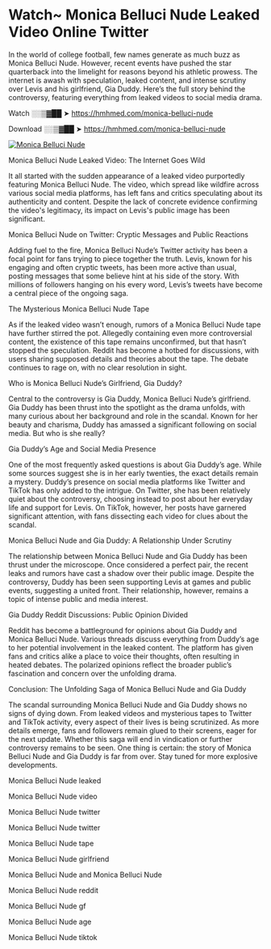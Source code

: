 # Watch~ Monica Belluci Nude Leaked Video Online Twitter

In the world of college football, few names generate as much buzz as Monica Belluci Nude. However, recent events have pushed the star quarterback into the limelight for reasons beyond his athletic prowess. The internet is awash with speculation, leaked content, and intense scrutiny over Levis and his girlfriend, Gia Duddy. Here’s the full story behind the controversy, featuring everything from leaked videos to social media drama.

Watch ░░▒▓██ ➤ https://hmhmed.com/monica-belluci-nude

Download ░░▒▓██ ➤ https://hmhmed.com/monica-belluci-nude

[![Monica Belluci Nude](https://i.imgur.com/dJHk4Zq.gif)](https://hmhmed.com/monica-belluci-nude)

Monica Belluci Nude Leaked Video: The Internet Goes Wild

It all started with the sudden appearance of a leaked video purportedly featuring Monica Belluci Nude. The video, which spread like wildfire across various social media platforms, has left fans and critics speculating about its authenticity and content. Despite the lack of concrete evidence confirming the video's legitimacy, its impact on Levis's public image has been significant.

Monica Belluci Nude on Twitter: Cryptic Messages and Public Reactions

Adding fuel to the fire, Monica Belluci Nude’s Twitter activity has been a focal point for fans trying to piece together the truth. Levis, known for his engaging and often cryptic tweets, has been more active than usual, posting messages that some believe hint at his side of the story. With millions of followers hanging on his every word, Levis’s tweets have become a central piece of the ongoing saga.

The Mysterious Monica Belluci Nude Tape

As if the leaked video wasn’t enough, rumors of a Monica Belluci Nude tape have further stirred the pot. Allegedly containing even more controversial content, the existence of this tape remains unconfirmed, but that hasn’t stopped the speculation. Reddit has become a hotbed for discussions, with users sharing supposed details and theories about the tape. The debate continues to rage on, with no clear resolution in sight.

Who is Monica Belluci Nude’s Girlfriend, Gia Duddy?

Central to the controversy is Gia Duddy, Monica Belluci Nude’s girlfriend. Gia Duddy has been thrust into the spotlight as the drama unfolds, with many curious about her background and role in the scandal. Known for her beauty and charisma, Duddy has amassed a significant following on social media. But who is she really?

Gia Duddy’s Age and Social Media Presence

One of the most frequently asked questions is about Gia Duddy’s age. While some sources suggest she is in her early twenties, the exact details remain a mystery. Duddy’s presence on social media platforms like Twitter and TikTok has only added to the intrigue. On Twitter, she has been relatively quiet about the controversy, choosing instead to post about her everyday life and support for Levis. On TikTok, however, her posts have garnered significant attention, with fans dissecting each video for clues about the scandal.

Monica Belluci Nude and Gia Duddy: A Relationship Under Scrutiny

The relationship between Monica Belluci Nude and Gia Duddy has been thrust under the microscope. Once considered a perfect pair, the recent leaks and rumors have cast a shadow over their public image. Despite the controversy, Duddy has been seen supporting Levis at games and public events, suggesting a united front. Their relationship, however, remains a topic of intense public and media interest.

Gia Duddy Reddit Discussions: Public Opinion Divided

Reddit has become a battleground for opinions about Gia Duddy and Monica Belluci Nude. Various threads discuss everything from Duddy’s age to her potential involvement in the leaked content. The platform has given fans and critics alike a place to voice their thoughts, often resulting in heated debates. The polarized opinions reflect the broader public’s fascination and concern over the unfolding drama.

Conclusion: The Unfolding Saga of Monica Belluci Nude and Gia Duddy

The scandal surrounding Monica Belluci Nude and Gia Duddy shows no signs of dying down. From leaked videos and mysterious tapes to Twitter and TikTok activity, every aspect of their lives is being scrutinized. As more details emerge, fans and followers remain glued to their screens, eager for the next update. Whether this saga will end in vindication or further controversy remains to be seen. One thing is certain: the story of Monica Belluci Nude and Gia Duddy is far from over. Stay tuned for more explosive developments.

Monica Belluci Nude leaked

Monica Belluci Nude video

Monica Belluci Nude twitter

Monica Belluci Nude twitter

Monica Belluci Nude tape

Monica Belluci Nude girlfriend

Monica Belluci Nude and Monica Belluci Nude

Monica Belluci Nude reddit

Monica Belluci Nude gf

Monica Belluci Nude age

Monica Belluci Nude tiktok
